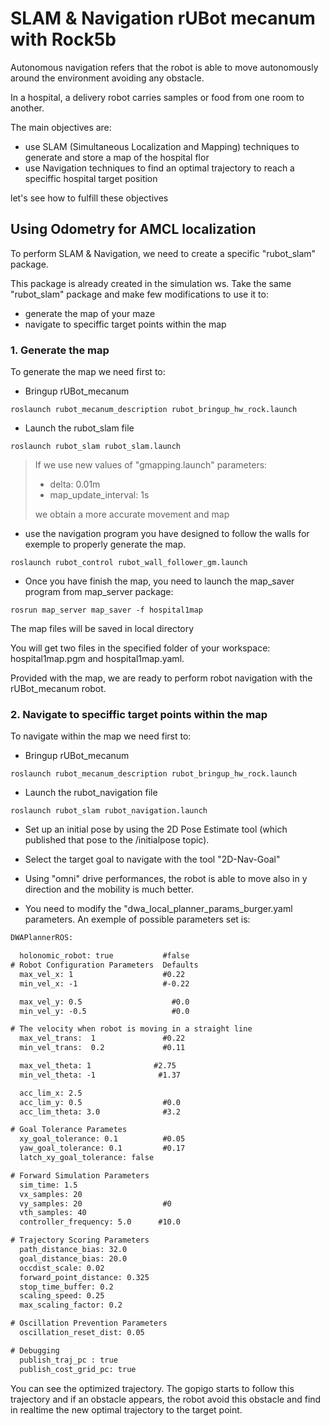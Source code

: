 # **SLAM & Navigation rUBot mecanum with Rock5b**
Autonomous navigation refers that the robot is able to move autonomously around the environment avoiding any obstacle.

In a hospital, a delivery robot carries samples or food from one room to another. 

The main objectives are:
- use SLAM (Simultaneous Localization and Mapping) techniques to generate and store a map of the hospital flor
- use Navigation techniques to find an optimal trajectory to reach a speciffic hospital target position

let's see how to fulfill these objectives


## **Using Odometry for AMCL localization**

To perform SLAM & Navigation, we need to create a specific "rubot_slam" package.

This package is already created in the simulation ws. Take the same "rubot_slam" package and make few modifications to use it to:
- generate the map of your maze
- navigate to speciffic target points within the map

### **1. Generate the map**

To generate the map we need first to:
- Bringup rUBot_mecanum
```shell
roslaunch rubot_mecanum_description rubot_bringup_hw_rock.launch
```
- Launch the rubot_slam file
```shell
roslaunch rubot_slam rubot_slam.launch
```
>If we use new values of "gmapping.launch" parameters:
>- delta: 0.01m 
>- map_update_interval: 1s
>
>we obtain a more accurate movement and map

- use the navigation program you have designed to follow the walls for exemple to properly generate the map.
```shell
roslaunch rubot_control rubot_wall_follower_gm.launch
```

- Once you have finish the map, you need to launch the map_saver program from map_server package:
```shell
rosrun map_server map_saver -f hospital1map
```
The map files will be saved in local directory

You will get two files in the specified folder of your workspace: hospital1map.pgm and hospital1map.yaml.

Provided with the map, we are ready to perform robot navigation with the rUBot_mecanum robot.

### **2. Navigate to speciffic target points within the map**

To navigate within the map we need first to:
- Bringup rUBot_mecanum
```shell
roslaunch rubot_mecanum_description rubot_bringup_hw_rock.launch
```
- Launch the rubot_navigation file
```shell
roslaunch rubot_slam rubot_navigation.launch
```

- Set up an initial pose by using the 2D Pose Estimate tool (which published that pose to the /initialpose topic).
- Select the target goal to navigate with the tool "2D-Nav-Goal"

- Using "omni" drive performances, the robot is able to move also in y direction and the mobility is much better.

- You need to modify the "dwa_local_planner_params_burger.yaml parameters. An exemple of possible parameters set is:
```xml
DWAPlannerROS:

  holonomic_robot: true           #false
# Robot Configuration Parameters  Defaults
  max_vel_x: 1                    #0.22
  min_vel_x: -1                   #-0.22

  max_vel_y: 0.5                    #0.0
  min_vel_y: -0.5                   #0.0

# The velocity when robot is moving in a straight line
  max_vel_trans:  1               #0.22
  min_vel_trans:  0.2             #0.11

  max_vel_theta: 1              #2.75
  min_vel_theta: -1              #1.37

  acc_lim_x: 2.5
  acc_lim_y: 0.5                  #0.0
  acc_lim_theta: 3.0              #3.2 

# Goal Tolerance Parametes
  xy_goal_tolerance: 0.1          #0.05
  yaw_goal_tolerance: 0.1         #0.17
  latch_xy_goal_tolerance: false

# Forward Simulation Parameters
  sim_time: 1.5
  vx_samples: 20
  vy_samples: 20                  #0
  vth_samples: 40
  controller_frequency: 5.0      #10.0

# Trajectory Scoring Parameters
  path_distance_bias: 32.0
  goal_distance_bias: 20.0
  occdist_scale: 0.02
  forward_point_distance: 0.325
  stop_time_buffer: 0.2
  scaling_speed: 0.25
  max_scaling_factor: 0.2

# Oscillation Prevention Parameters
  oscillation_reset_dist: 0.05

# Debugging
  publish_traj_pc : true
  publish_cost_grid_pc: true
```

You can see the optimized trajectory. The gopigo starts to follow this trajectory and if an obstacle appears, the robot avoid this obstacle and find in realtime the new optimal trajectory to the target point. 
